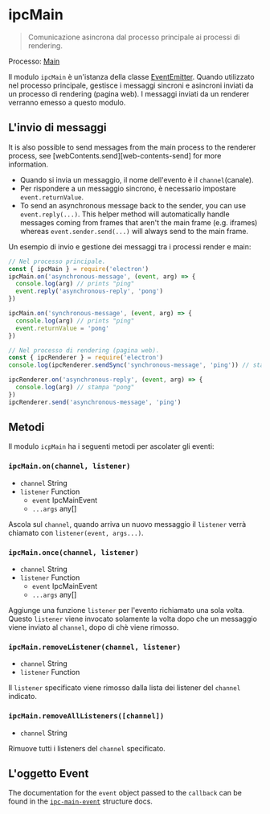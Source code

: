 # ipcMain

> Comunicazione asincrona dal processo principale ai processi di rendering.

Processo: [Main](../glossary.md#main-process)

Il modulo `ipcMain` è un'istanza della classe [EventEmitter](https://nodejs.org/api/events.html#events_class_eventemitter). Quando utilizzato nel processo principale, gestisce i messaggi sincroni e asincroni inviati da un processo di rendering (pagina web). I messaggi inviati da un renderer verranno emesso a questo modulo.

## L'invio di messaggi

It is also possible to send messages from the main process to the renderer process, see \[webContents.send\]\[web-contents-send\] for more information.

* Quando si invia un messaggio, il nome dell'evento è il `channel`(canale).
* Per rispondere a un messaggio sincrono, è necessario impostare `event.returnValue`.
* To send an asynchronous message back to the sender, you can use `event.reply(...)`. This helper method will automatically handle messages coming from frames that aren't the main frame (e.g. iframes) whereas `event.sender.send(...)` will always send to the main frame.

Un esempio di invio e gestione dei messaggi tra i processi render e main:

```javascript
// Nel processo principale.
const { ipcMain } = require('electron')
ipcMain.on('asynchronous-message', (event, arg) => {
  console.log(arg) // prints "ping"
  event.reply('asynchronous-reply', 'pong')
})

ipcMain.on('synchronous-message', (event, arg) => {
  console.log(arg) // prints "ping"
  event.returnValue = 'pong'
})
```

```javascript
// Nel processo di rendering (pagina web).
const { ipcRenderer } = require('electron')
console.log(ipcRenderer.sendSync('synchronous-message', 'ping')) // stampa "pong"

ipcRenderer.on('asynchronous-reply', (event, arg) => {
  console.log(arg) // stampa "pong"
})
ipcRenderer.send('asynchronous-message', 'ping')
```

## Metodi

Il modulo `icpMain` ha i seguenti metodi per ascolater gli eventi:

### `ipcMain.on(channel, listener)`

* `channel` String
* `listener` Function 
  * `event` IpcMainEvent
  * `...args` any[]

Ascola sul `channel`, quando arriva un nuovo messaggio il `listener` verrà chiamato con `listener(event, args...)`.

### `ipcMain.once(channel, listener)`

* `channel` String
* `listener` Function 
  * `event` IpcMainEvent
  * `...args` any[]

Aggiunge una funzione `listener` per l'evento richiamato una sola volta. Questo `listener` viene invocato solamente la volta dopo che un messaggio viene inviato al `channel`, dopo di chè viene rimosso.

### `ipcMain.removeListener(channel, listener)`

* `channel` String
* `listener` Function

Il `listener` specificato viene rimosso dalla lista dei listener del `channel` indicato.

### `ipcMain.removeAllListeners([channel])`

* `channel` String

Rimuove tutti i listeners del `channel` specificato.

## L'oggetto Event

The documentation for the `event` object passed to the `callback` can be found in the [`ipc-main-event`](structures/ipc-main-event.md) structure docs.